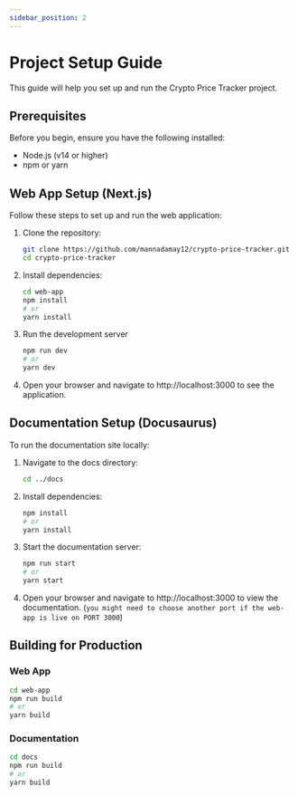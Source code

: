 ```yaml
---
sidebar_position: 2
---
```


# Project Setup Guide

This guide will help you set up and run the Crypto Price Tracker project.

## Prerequisites

Before you begin, ensure you have the following installed:
- Node.js (v14 or higher)
- npm or yarn

## Web App Setup (Next.js)

Follow these steps to set up and run the web application:

1. Clone the repository:
   ```bash
   git clone https://github.com/mannadamay12/crypto-price-tracker.git
   cd crypto-price-tracker
   ```

2. Install dependencies:
    ```bash
    cd web-app
    npm install
    # or
    yarn install
    ```

3. Run the development server
    ```bash
    npm run dev
    # or
    yarn dev
    ```
4. Open your browser and navigate to http://localhost:3000 to see the application.

## Documentation Setup (Docusaurus)
To run the documentation site locally:

1. Navigate to the docs directory:
    ```bash
    cd ../docs
    ```
2. Install dependencies:
    ```bash
    npm install
    # or
    yarn install
    ```
3. Start the documentation server:
    ```bash
    npm run start
    # or
    yarn start
    ```
4. Open your browser and navigate to http://localhost:3000 to view the documentation. 
(`you might need to choose another port if the web-app is live on PORT 3000`)

## Building for Production

### Web App

```bash
cd web-app
npm run build
# or
yarn build
```

### Documentation

```bash
cd docs
npm run build
# or
yarn build
```